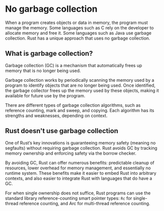 # No garbage collection

When a program creates objects or data in memory, the program must manage the memory. Some languages such as C rely on the developer to allocate memory and free it. Some languages such as Java use garbage collection. Rust has a unique approach that uses no garbage collection.

## What is garbage collection?

Garbage collection (GC) is a mechanism that automatically frees up memory that is no longer being used.

Garbage collection works by periodically scanning the memory used by a program to identify objects that are no longer being used. Once identified, the garbage collector frees up the memory used by these objects, making it available for future use by the program.

There are different types of garbage collection algorithms, such as reference counting, mark and sweep, and copying. Each algorithm has its strengths and weaknesses, depending on context.


## Rust doesn't use garbage collection

One of Rust’s key innovations is guaranteeing memory safety (meaning no segfaults) without requiring garbage collection. Rust avoids GC by tracking memory ownership and enforcing safety via the borrow checker.

By avoiding GC, Rust can offer numerous benefits: predictable cleanup of resources, lower overhead for memory management, and essentially no runtime system. These benefits make it easier to embed Rust into arbitrary contexts, and also easier to integrate Rust with languages that do have a GC.

For when single ownership does not suffice, Rust programs can use the standard library reference-counting smart pointer types: `Rc` for single-thread reference counting, and Arc for multi-thread reference counting.

